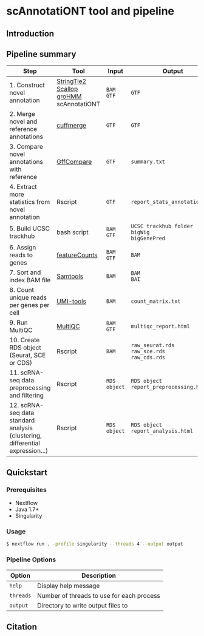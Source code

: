 # scAnnotatiONT tool and pipeline

## Introduction

## Pipeline summary

| Step | Tool | Input | Output |
| -------- | -------- | -------- | -------- |
| 1. Construct novel annotation | [StringTie2](https://ccb.jhu.edu/software/stringtie/) <br> [Scallop](https://github.com/Kingsford-Group/scallop) <br> [groHMM](https://www.bioconductor.org/packages/release/bioc/html/groHMM.html) <br> scAnnotatiONT  | `BAM` <br> `GTF` | `GTF` |
| 2. Merge novel and reference annotations | [cuffmerge](http://cole-trapnell-lab.github.io/cufflinks/cuffmerge/) | `GTF` | `GTF` |
| 3. Compare novel annotations with reference | [GffCompare](https://ccb.jhu.edu/software/stringtie/gffcompare.shtml) | `GTF` | `summary.txt` |
| 4. Extract more statistics from novel annotation | Rscript | `GTF` | `report_stats_annotation.txt` |
| 5. Build UCSC trackhub | bash script | `BAM` <br> `GTF` | `UCSC trackhub folder` <br> `bigWig` <br> `bigGenePred` |
| 6. Assign reads to genes | [featureCounts](http://subread.sourceforge.net/) | `BAM` <br> `GTF` | `BAM` |
| 7. Sort and index BAM file | [Samtools](http://www.htslib.org/) | `BAM` | `BAM` <br> `BAI` |
| 8. Count unique reads per genes per cell | [UMI-tools](https://github.com/CGATOxford/UMI-tools) | `BAM` | `count_matrix.txt` |
| 9. Run MultiQC | [MultiQC](https://multiqc.info/) | `BAM` <br> `GTF` | `multiqc_report.html` |
| 10. Create RDS object (Seurat, SCE or CDS) | Rscript | `BAM` | `raw_seurat.rds` <br> `raw_sce.rds` <br> `raw_cds.rds` |
| 11. scRNA-seq data preprocessing and filtering | Rscript | `RDS object` | `RDS object` <br> `report_preprocessing.html` |
| 12. scRNA-seq data standard analysis (clustering, differential expression...) | Rscript | `RDS object` | `RDS object` <br> `report_analysis.html` |

## Quickstart

### Prerequisites
  - Nextflow
  - Java 1.7+
  - Singularity

### Usage

```bash
$ nextflow run . -profile singularity --threads 4 --output output
```
### Pipeline Options

Option | Description
--------- | -----------
`help` | Display help message
`threads` | Number of threads to use for each process
`output` | Directory to write output files to

## Citation
